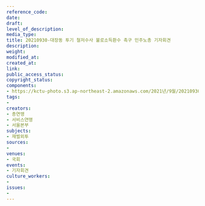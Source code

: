 ```yaml
---
reference_code: 
date: 
draft: 
level_of_description: 
media_type: 
title: 20210930-대장동 투기 철저수사 불로소득환수 촉구 민주노총 기자회견
description: 
weight: 
modified_at: 
created_at: 
link: 
public_access_status: 
copyright_status: 
components:
- https://kctu-photo.s3.ap-northeast-2.amazonaws.com/2021년/9월/20210930-대장동+투기+철저수사+불로소득환수+촉구+민주노총+기자회견/_1D27477.jpg
tags:
- 
creators:
- 총연맹
- 서비스연맹
- 서울본부
subjects:
- 재벌외투
sources:
- 
venues:
- 국회
events:
- 기자회견
culture_workers:
- 
issues:
- 
---
```

